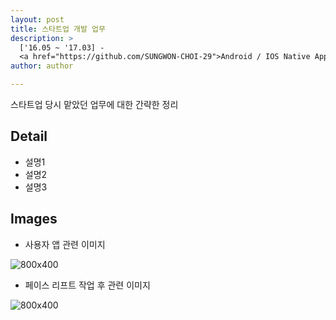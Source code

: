 ```yaml
---
layout: post
title: 스타트업 개발 업무
description: >
  ['16.05 ~ '17.03] -
  <a href="https://github.com/SUNGWON-CHOI-29">Android / IOS Native Application</a>
author: author

---
```


스타트업 당시 맡았던 업무에 대한 간략한 정리

## Detail

* 설명1
* 설명2
* 설명3


## Images

* 사용자 앱 관련 이미지

![800x400](https://sungwon-choi-29.github.io/assets/img/blog/init.png)


* 페이스 리프트 작업 후 관련 이미지

![800x400](https://sungwon-choi-29.github.io/assets/img/blog/face_lift.png)
